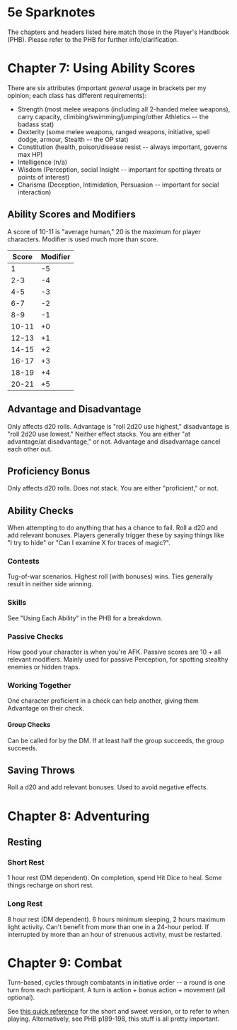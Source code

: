 # 5e Sparknotes
The chapters and headers listed here match those in the Player's Handbook (PHB). Please refer to the PHB for further info/clarification.

# Chapter 7: Using Ability Scores
There are six attributes (important *general* usage in brackets per my opinion; each class has different requirements):
 - Strength (most melee weapons (including all 2-handed melee weapons), carry capacity, climbing/swimming/jumping/other Athletics -- the badass stat)
 - Dexterity (some melee weapons, ranged weapons, initiative, spell dodge, armour, Stealth -- the OP stat)
 - Constitution (health, poison/disease resist -- always important, governs max HP)
 - Intelligence (n/a)
 - Wisdom (Perception, social Insight -- important for spotting threats or points of interest)
 - Charisma (Deception, Intimidation, Persuasion -- important for social interaction)

## Ability Scores and Modifiers
A score of 10-11 is "average human," 20 is the maximum for player characters. Modifier is used much more than score.

Score | Modifier
--- | ---
1 | -5
2-3 | -4
4-5 | -3
6-7 | -2
8-9 | -1
10-11 | +0
12-13 | +1
14-15 | +2
16-17 | +3
18-19 | +4
20-21 | +5

## Advantage and Disadvantage
Only affects d20 rolls. 
Advantage is "roll 2d20 use highest," disadvantage is "roll 2d20 use lowest." 
Neither effect stacks. You are either "at advantage/at disadvantage," or not.
Advantage and disadvantage cancel each other out.

## Proficiency Bonus
Only affects d20 rolls.
Does not stack. You are either "proficient," or not.

## Ability Checks
When attempting to do anything that has a chance to fail.
Roll a d20 and add relevant bonuses.
Players generally trigger these by saying things like "I try to hide" or "Can I examine X for traces of magic?".
### Contests
Tug-of-war scenarios. Highest roll (with bonuses) wins. Ties generally result in neither side winning.
### Skills
See "Using Each Ability" in the PHB for a breakdown.
### Passive Checks
How good your character is when you're AFK. 
Passive scores are 10 + all relevant modifiers.
Mainly used for passive Perception, for spotting stealthy enemies or hidden traps.
### Working Together
One character proficient in a check can help another, giving them Advantage on their check.
#### Group Checks
Can be called for by the DM. If at least half the group succeeds, the group succeeds.

## Saving Throws
Roll a d20 and add relevant bonuses. Used to avoid negative effects.

# Chapter 8: Adventuring
## Resting
### Short Rest
1 hour rest (DM dependent). On completion, spend Hit Dice to heal. Some things recharge on short rest.
### Long Rest
8 hour rest (DM dependent). 6 hours minimum sleeping, 2 hours maximum light activity. Can't benefit from more than one in a 24-hour period. If interrupted by more than an hour of strenuous activity, must be restarted.

# Chapter 9: Combat
Turn-based, cycles through combatants in initiative order -- a round is one turn from each participant. A turn is action + bonus action + movement (all optional).

See [this quick reference](https://murray55669.github.io/dnd5e-quickref/quickref.html) for the short and sweet version, or to refer to when playing.
Alternatively, see PHB p189-198, this stuff is all pretty important.
